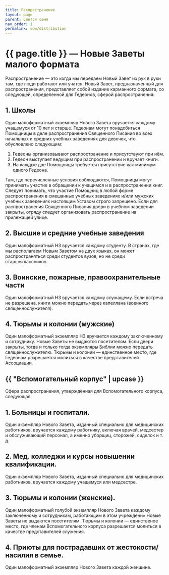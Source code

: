 ```yaml
---
title: Распространение
layout: page
parent: Сеется семя
nav_order: 1
permalink: sow/distribution
---
```


# {{ page.title }} — Новые Заветы малого формата

Распространение — это когда мы передаем Новый Завет из рук в руки там, где люди
работают или учатся. Новый Завет, предназначенный для распространения, представляет
собой издание карманного формата, со следующей, определенной для
Гедеонов, сферой распространения:

## 1. Школы

Один малоформатный экземпляр Нового Завета вручается каждому учащемуся
от 10 лет и старше. Гедеонам могут понадобиться Помощницы в деле распространения
Священного Писания во всех начальных и средних учебных заведениях для девочек,
что обусловлено следующим:
    
1. Гедеоны организовывают распространение и присутствуют при нём.
2. Гедеон выступает ведущим при распространении и вручает книги.
3. На каждые две Помощницы требуется присутствие как минимум одного Гедеона.
       
Там, где перечисленные условия соблюдаются, Помощницы могут принимать
участие в обращении к учащимся и в распространении книг. Следует понимать,
что участие Помощниц в любой форме распространения в смешанных учебных
заведениях и/или мужских учебных заведениях настоящим Уставом строго запрещено.
Если для распространения Священного Писания двери в учебном заведении
закрыты, отряду следует организовать распространение на прилежащей улице.
   
## 2. Высшие и средние учебные заведения

Один малоформатный НЗ вручается каждому студенту.
В странах, где мы располагаем Новым Заветом на двух языках, он может распространяться
среди студентов вузов, но не среди старшеклассников.

## 3. Воинские, пожарные, правоохранительные части

Один малоформатный НЗ вручается каждому служащему. Если встреча не разрешена,
книги можно передать через капеллана (военного священнослужителя).

## 4. Тюрьмы и колонии (мужские)

Один малоформатный экземпляр НЗ вручается
каждому заключенному и сотруднику. Новые Заветы не выдаются посетителям.
Если двери закрыты, тогда и только тогда экземпляры Библии можно передать
священнослужителю. Тюрьмы и колонии — единственное место, где Гедеонам разрешается
молиться в качестве представителей Ассоциации.

## **{{ "Вспомогательный корпус" | upcase }}**

Сфера распространения, утверждённая для Вспомогательного корпуса, следующая:

## 1. Больницы и госпитали. 

Один экземпляр Нового Завета, изданный специально
для медицинских работников, вручается каждому работнику, включая врачей,
медсестер и обслуживающий персонал, а именно уборщиц, сторожей, сиделок
и т. д.
   
## 2. Мед. колледжи и курсы новышении квалификации. 

Один экземпляр Нового
Завета, изданный специально для медицинских работников, вручается каждому
учащемуся или медсестре.

## 3. Тюрьмы и колонии (женские).
   
Один малоформатный голубой экземпляр Нового
Завета каждому заключенному и сотрудникам, работающим в этом учреждени»
Новые Заветы не выдаются посетителям. Тюрьмы и колонии — единственое
место, где членам Вспомогательного корпуса разрешается молиться в качестве
представителей служения.
   
## 4. Приюты для пострадавших от жестокости/насилия в семье.

Один малоформатный экземпляр Нового Завета каждой женщине.
